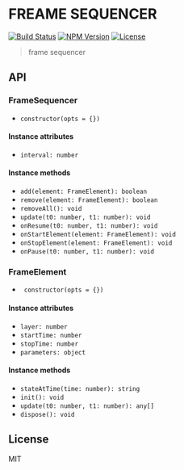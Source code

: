 # FREAME SEQUENCER
[![Build Status](http://img.shields.io/travis/mohayonao/frame-sequencer.svg?style=flat-square)](https://travis-ci.org/mohayonao/frame-sequencer)
[![NPM Version](http://img.shields.io/npm/v/@mohayonao/frame-sequencer.svg?style=flat-square)](https://www.npmjs.org/package/@mohayonao/frame-sequencer)
[![License](http://img.shields.io/badge/license-MIT-brightgreen.svg?style=flat-square)](http://mohayonao.mit-license.org/)

> frame sequencer

## API
### FrameSequencer
- `constructor(opts = {})`

#### Instance attributes
- `interval: number`

#### Instance methods
- `add(element: FrameElement): boolean`
- `remove(element: FrameElement): boolean`
- `removeAll(): void`
- `update(t0: number, t1: number): void`
- `onResume(t0: number, t1: number): void`
- `onStartElement(element: FrameElement): void`
- `onStopElement(element: FrameElement): void`
- `onPause(t0: number, t1: number): void`

### FrameElement
- ` constructor(opts = {})`

#### Instance attributes
- `layer: number`
- `startTime: number`
- `stopTime: number`
- `parameters: object`

#### Instance methods
- `stateAtTime(time: number): string`
- `init(): void`
- `update(t0: number, t1: number): any[]`
- `dispose(): void`

## License
MIT
